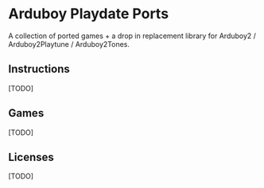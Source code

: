 # Arduboy Playdate Ports

A collection of ported games + a drop in replacement library for Arduboy2 / Arduboy2Playtune / Arduboy2Tones.

## Instructions
[TODO]

## Games
[TODO]

## Licenses
[TODO]